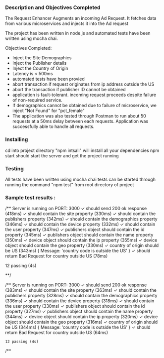 ### Description and Objectives Completed

The Request Enhancer Augments an incoming Ad Request. It fetches data from various microservices and injects it into the Ad request

The project has been written in node.js and automated tests have been written using mocha chai.

Objectives Completed:

 - Inject the Site Demographics
 - Inject the Publisher details
 - Inject the Country of Origin
 - Latency is < 500ms
 - automated tests have been provied
 - abort transaction if request originates from ip address outside the US
 - abort the transaction if publisher ID cannot be obtained
 - application is fault-tolerant. incoming request proceeds despite failure of non-required service. 
 - If demographics cannot be obtained due to failure of microservice, we inject "Not Found" for "pct_female"
 - The application was also tested through Postman to run about 50 requests at a 50ms delay between each requests. Application was successfully able to handle all requests.

### Installing

cd into project directory 
"npm intsall" will install all your dependencies
npm start should start the server and get the project running 

### Testing 

All tests have been written using mocha chai
tests can be started through running the command "npm test" from root directory of project

### Sample test results : 

/**
Server is running on PORT: 3000
  ✓ should send 200 ok response (418ms)
  ✓ should contain the site property (330ms)
  ✓ should contain the publishers property (342ms)
  ✓ should contain the demographics property (346ms)
  ✓ should contain the device property (332ms)
  ✓ should contain the user property (347ms)
  ✓ publishers object should contain the id property (345ms)
  ✓ publishers object should contain the name property (350ms)
  ✓ device object should contain the ip property (355ms)
  ✓ device object should contain the geo property (330ms)
  ✓ country of origin should be US (343ms)
{ Message: 'country code is outside the US' }
  ✓ should return Bad Request for country outside US (78ms)

  12 passing (4s)

**/

/**
Server is running on PORT: 3000
  ✓ should send 200 ok response (383ms)
  ✓ should contain the site property (363ms)
  ✓ should contain the publishers property (328ms)
  ✓ should contain the demographics property (336ms)
  ✓ should contain the device property (318ms)
  ✓ should contain the user property (330ms)
  ✓ publishers object should contain the id property (327ms)
  ✓ publishers object should contain the name property (344ms)
  ✓ device object should contain the ip property (320ms)
  ✓ device object should contain the geo property (316ms)
  ✓ country of origin should be US (344ms)
{ Message: 'country code is outside the US' }
  ✓ should return Bad Request for country outside US (64ms)

    12 passing (4s)
 /**



